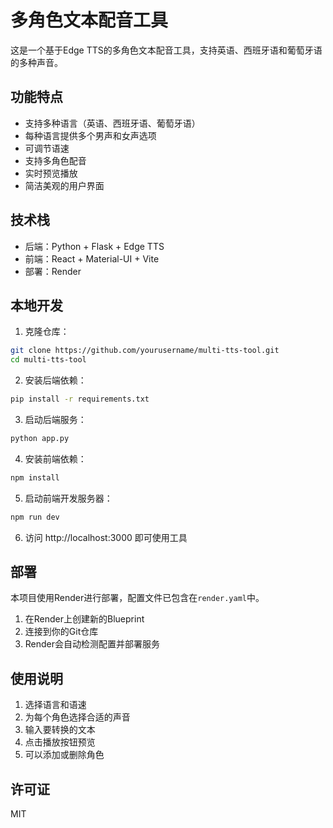 # 多角色文本配音工具

这是一个基于Edge TTS的多角色文本配音工具，支持英语、西班牙语和葡萄牙语的多种声音。

## 功能特点

- 支持多种语言（英语、西班牙语、葡萄牙语）
- 每种语言提供多个男声和女声选项
- 可调节语速
- 支持多角色配音
- 实时预览播放
- 简洁美观的用户界面

## 技术栈

- 后端：Python + Flask + Edge TTS
- 前端：React + Material-UI + Vite
- 部署：Render

## 本地开发

1. 克隆仓库：
```bash
git clone https://github.com/yourusername/multi-tts-tool.git
cd multi-tts-tool
```

2. 安装后端依赖：
```bash
pip install -r requirements.txt
```

3. 启动后端服务：
```bash
python app.py
```

4. 安装前端依赖：
```bash
npm install
```

5. 启动前端开发服务器：
```bash
npm run dev
```

6. 访问 http://localhost:3000 即可使用工具

## 部署

本项目使用Render进行部署，配置文件已包含在`render.yaml`中。

1. 在Render上创建新的Blueprint
2. 连接到你的Git仓库
3. Render会自动检测配置并部署服务

## 使用说明

1. 选择语言和语速
2. 为每个角色选择合适的声音
3. 输入要转换的文本
4. 点击播放按钮预览
5. 可以添加或删除角色

## 许可证

MIT 